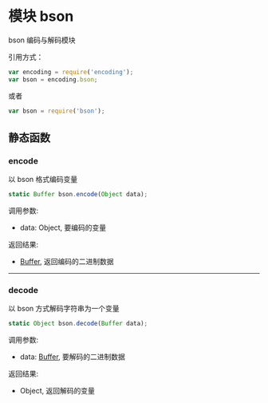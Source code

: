 # 模块 bson
bson 编码与解码模块

引用方式：
```JavaScript
var encoding = require('encoding');
var bson = encoding.bson;
```
或者
```JavaScript
var bson = require('bson');
```
## 静态函数
        
### encode
以 bson 格式编码变量
```JavaScript
static Buffer bson.encode(Object data);
```

调用参数:
* data: Object, 要编码的变量

返回结果:
* [Buffer](../../object/ifs/Buffer.md), 返回编码的二进制数据

--------------------------
### decode
以 bson 方式解码字符串为一个变量
```JavaScript
static Object bson.decode(Buffer data);
```

调用参数:
* data: [Buffer](../../object/ifs/Buffer.md), 要解码的二进制数据

返回结果:
* Object, 返回解码的变量

